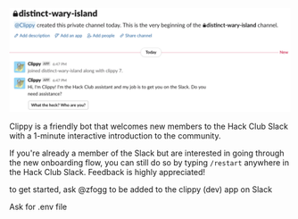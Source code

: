 ![An image containing the first few messages Clippy sends when someone joins the Slack](preview.png)

Clippy is a friendly bot that welcomes new members to the Hack Club Slack with a 1-minute interactive introduction to the community.

If you're already a member of the Slack but are interested in going through the new onboarding flow, you can still do so by typing `/restart` anywhere in the Hack Club Slack. Feedback is highly appreciated!

to get started, ask @zfogg to be added to the clippy (dev) app on Slack

Ask for .env file

